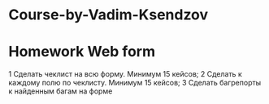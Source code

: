 # Course-by-Vadim-Ksendzov
# Homework Web form
1 Сделать чеклист на всю форму. Минимум 15 кейсов;
2 Сделать к каждому полю по чеклисту. Минимум 15 кейсов;
3 Сделать багрепорты к найденным багам на форме
